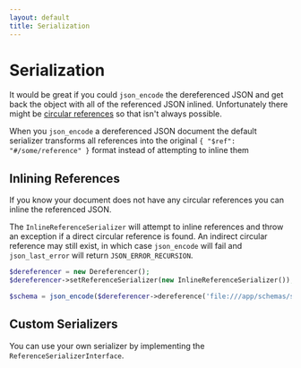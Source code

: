 ```yaml
---
layout: default
title: Serialization
---
```


# Serialization

It would be great if you could `json_encode` the dereferenced JSON and get back the object with all of the referenced JSON inlined.  Unfortunately there might be [circular references](./circular-references) so that isn't always possible.

When you `json_encode` a dereferenced JSON document the default serializer transforms all references into the original `{ "$ref": "#/some/reference" }` format instead of attempting to inline them

## Inlining References

If you know your document does not have any circular references you can inline the referenced JSON.

The `InlineReferenceSerializer` will attempt to inline references and throw an exception if a direct circular reference is found.  An indirect circular reference may still exist, in which case `json_encode` will fail and `json_last_error` will return `JSON_ERROR_RECURSION`.

```php
$dereferencer = new Dereferencer();
$dereferencer->setReferenceSerializer(new InlineReferenceSerializer());

$schema = json_encode($dereferencer->dereference('file:///app/schemas/schema.json'));
```

## Custom Serializers

You can use your own serializer by implementing the `ReferenceSerializerInterface`.
